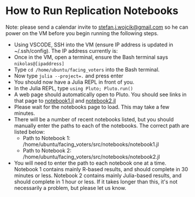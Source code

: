 # How to Run Replication Notebooks

Note: please send a calendar invite to stefan.j.wojcik@gmail.com so he can power on the VM before you begin running the following steps. 

- Using VSCODE,  SSH into the VM (ensure IP address is updated in ~/.ssh/config). The IP address currently is: 
- Once in the VM, open a terminal, ensure the Bash terminal says `nikolas@[ipaddress]`
- Type `cd /home/ubuntu/facing_voters` into the Bash terminal.
- Now type `julia --project=.` and press enter
- You should now have a Julia REPL in front of you. 
- In the Julia REPL, type `using Pluto; Pluto.run()`
- A web page should automatically open to Pluto. You should see links in that page to [notebook1.jl]() and [notebook2.jl]()
- Please wait for the notebooks page to load. This may take a few minutes.
- There will be a number of recent notebooks listed, but you should manually enter the paths to each of the notebooks. The correct path are listed below:
    - Path to Notebook 1: /home/ubuntu/facing_voters/src/notebooks/notebook1.jl
    - Path to Notebook 2: /home/ubuntu/facing_voters/src/notebooks/notebook2.jl
- You will need to enter the path to each notebook one at a time. Notebook 1 contains mainly R-based results, and should complete in 30 minutes or less. Notebook 2 contains mainly Julia-based results, and should complete in 1 hour or less. If it takes longer than this, it's not necessarily a problem, but please let us know.
